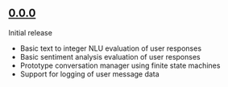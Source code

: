 

## [0.0.0](https://gitlab.com/tangibleai/community/mathtext-fastapi/-/tags/0.0.0)

Initial release
- Basic text to integer NLU evaluation of user responses
- Basic sentiment analysis evaluation of user responses
- Prototype conversation manager using finite state machines
- Support for logging of user message data
